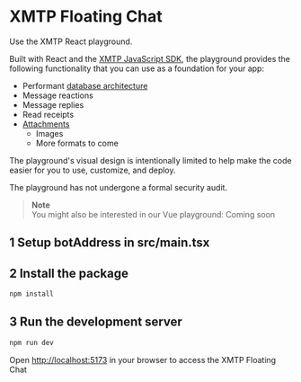 # XMTP Floating Chat

Use the XMTP React playground.

Built with React and the [XMTP JavaScript SDK](https://github.com/xmtp/xmtp-js), the playground provides the following functionality that you can use as a foundation for your app:

- Performant [database architecture](https://xmtp.org/docs/tutorials/performance#use-a-local-cache)
- Message reactions
- Message replies
- Read receipts
- [Attachments](https://xmtp.org/docs/build/attachments)
  - Images
  - More formats to come

The playground's visual design is intentionally limited to help make the code easier for you to use, customize, and deploy.

The playground has not undergone a formal security audit.

> **Note**  
> You might also be interested in our Vue playground: Coming soon
>
## 1 Setup botAddress in src/main.tsx

## 2 Install the package

```bash
npm install
```

## 3 Run the development server

```bash
npm run dev
```

Open [http://localhost:5173](http://localhost:5173) in your browser to access the XMTP Floating Chat
